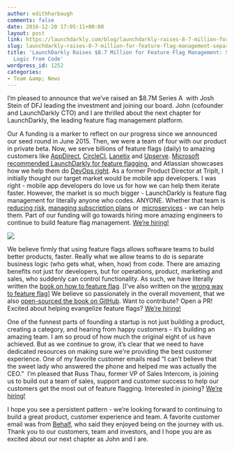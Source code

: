 ```yaml
---
author: edithharbaugh
comments: false
date: 2016-12-20 17:05:11+00:00
layout: post
link: https://launchdarkly.com/blog/launchdarkly-raises-8-7-million-for-feature-flag-management-separating-business-logic-from-code/
slug: launchdarkly-raises-8-7-million-for-feature-flag-management-separating-business-logic-from-code
title: 'LaunchDarkly Raises $8.7 Million for Feature Flag Management: Separating Business
  Logic from Code'
wordpress_id: 1252
categories:
- Team &amp; News
---
```


I’m pleased to announce that we’ve raised an $8.7M Series A  with Josh Stein of DFJ leading the investment and joining our board. John (cofounder and LaunchDarkly CTO) and I are thrilled about the next chapter for LaunchDarkly, the leading feature flag management platform. 

Our A funding is a marker to reflect on our progress since we announced our seed round in June 2015. Then, we were a team of four with our product in private beta. Now, we serve billions of feature flags (daily) to amazing customers like [AppDirect](https://launchdarkly.com/case-studies/appdirect/?utm_source=launchdarkly_blog&utm_medium=organic), [CircleCI](https://launchdarkly.com/case-studies/circleci/?utm_source=launchdarkly_blog&utm_medium=organic), [Lanetix](https://launchdarkly.com/case-studies/?utm_source=launchdarkly_blog&utm_medium=organic) and [Upserve](https://launchdarkly.com/case-studies/upserve/?utm_source=launchdarkly_blog&utm_medium=organic). [Microsoft recommended LaunchDarkly for feature flagging](https://blogs.msdn.microsoft.com/visualstudioalm/2016/10/04/feature-flags-how-we-control-exposure-in-vs-team-services/), and Atlassian showcases how we help them do [DevOps right](http://blogs.atlassian.com/2016/07/inside-atlassian-building-products-devops/). As a former Product Director at TripIt, I initially thought our target market would be mobile app developers. I was right - mobile app developers do love us for how we can help them iterate faster. However, the market is so much bigger - LaunchDarkly is feature flag management for literally anyone who codes. ANYONE. Whether that team is [reducing risk](https://launchdarkly.com/use-cases/?utm_source=launchdarkly_blog&utm_medium=organic), [managing subscription plans](https://blog.launchdarkly.com/feature-flag-driven-products/) or  [microservices](https://blog.launchdarkly.com/why-microservices-need-feature-flags/) - we can help them. Part of our funding will go towards hiring more amazing engineers to continue to build feature flag management. [We’re hiring!](https://jobs.lever.co/launchdarkly)

[![](https://blog.launchdarkly.com/wp-content/uploads/2016/12/launchdarkly_team.png)](https://blog.launchdarkly.com/wp-content/uploads/2016/12/launchdarkly_team.png)

We believe firmly that using feature flags allows software teams to build better products, faster. Really what we allow teams to do is separate business logic (who gets what, when, how) from code. There are amazing benefits not just for developers, but for operations, product, marketing and sales, who suddenly can control functionality. As such, we have literally written the [book on how to feature flag](http://featureflags.io/feature-flag-introduction/?utm_source=launchdarkly_blog&utm_medium=organic). [I’ve also written on the [wrong way to feature flag](https://www.infoq.com/articles/feature-flags-gone-wrong#)] We believe so passionately in the overall movement, that we also [open-sourced the book on GitHub](https://github.com/launchdarkly/featureflags). Want to contribute? Open a PR! Excited about helping evangelize feature flags? [We’re hiring!](https://jobs.lever.co/launchdarkly)

One of the funnest parts of founding a startup is not just building a product, creating a category, and hearing from happy customers - it’s building an amazing team. I am so proud of how much the original eight of us have achieved. But as we continue to grow, it’s clear that we need to have dedicated resources on making sure we're providing the best customer experience. One of my favorite customer emails read “I can’t believe that the sweet lady who answered the phone and helped me was actually the CEO.”  I’m pleased that Russ Thau, former VP of Sales Intercom, is joining us to build out a team of sales, support and customer success to help our customers get the most out of feature flagging. Interested in joining? [We’re hiring!](https://jobs.lever.co/launchdarkly)

I hope you see a persistent pattern - we’re looking forward to continuing to build a great product, customer experience and team. A favorite customer email was from [Behalf](https://launchdarkly.com/case-studies/?utm_source=launchdarkly_blog&utm_medium=organic), who said they enjoyed being on the journey with us. Thank you to our customers, team and investors, and I hope you are as excited about our next chapter as John and I are. 
